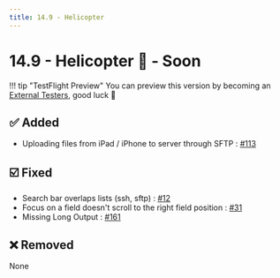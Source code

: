```yaml
---
title: 14.9 - Helicopter
---
```

# 14.9 - Helicopter :helicopter: - Soon

!!! tip "TestFlight Preview"
    You can preview this version by becoming an [External Testers](/becoming-external-tester), good luck :muscle:

## :white_check_mark: Added
* Uploading files from iPad / iPhone to server through SFTP : [#113](https://github.com/isontheline/pro.webssh.net/issues/113)

## :ballot_box_with_check: Fixed
* Search bar overlaps lists (ssh, sftp) : [#12](https://github.com/isontheline/pro.webssh.net/issues/12)
* Focus on a field doesn't scroll to the right field position : [#31](https://github.com/isontheline/pro.webssh.net/issues/31)
* Missing Long Output : [#161](https://github.com/isontheline/pro.webssh.net/issues/161)

## :x: Removed
None